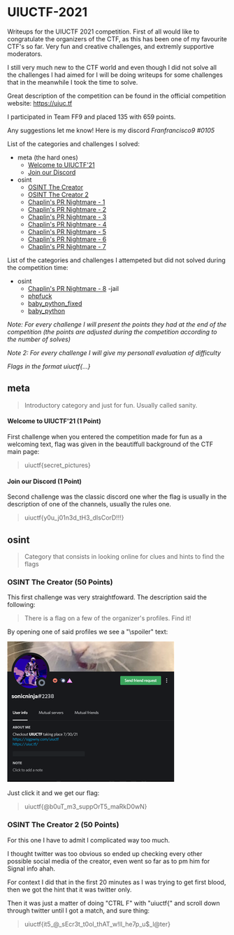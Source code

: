 # UIUCTF-2021
Writeups for the UIUCTF 2021 competition. 
First of all would like to congratulate the organizers of the CTF, as this has been one of my favourite CTF's so far.
Very fun and creative challenges, and extremly supportive moderators.

I still very much new to the CTF world and even though I did not solve all the challenges I had aimed for I will be doing writeups for some challenges that in the meanwhile I took the time to solve.

Great description of the competition can be found in the official competition website: <https://uiuc.tf>

I participated in Team FF9 and placed 135 with 659 points.

Any suggestions let me know! Here is my discord *Franfrancisco9 #0105*

List of the categories and challenges I solved:
- meta (the hard ones)
    - [Welcome to UIUCTF'21]()
    - [Join our Discord]()
- osint
    - [OSINT The Creator]()
    - [OSINT The Creator 2]()
    - [Chaplin's PR Nightmare - 1]()
    - [Chaplin's PR Nightmare - 2]()
    - [Chaplin's PR Nightmare - 3]()
    - [Chaplin's PR Nightmare - 4]()
    - [Chaplin's PR Nightmare - 5]()
    - [Chaplin's PR Nightmare - 6]()
    - [Chaplin's PR Nightmare - 7]()
 
List of the categories and challenges I attempeted but did not solved during the competition time:
- osint
    -  [Chaplin's PR Nightmare - 8]()
-jail
    - [phpfuck]()
    - [baby_python_fixed]()
    - [baby_python]()
   
*Note: For every challenge I will present the points they had at the end of the competition (the points are adjusted during the competition according to the number of solves)*

*Note 2: For every challenge I will give my personall evaluation of difficulty*

*Flags in the format uiuctf{...}*

## meta
>Introductory category and just for fun. Usually called sanity.

#### **Welcome to UIUCTF'21 (1 Point)**

First challenge when you entered the competition made for fun as a welcoming text, flag was given in the beautiffull background of the CTF main page:
>uiuctf{secret_pictures}

#### **Join our Discord (1 Point)**

Second challenge was the classic discord one wher the flag is usually in the description of one of the channels, usually the rules one.
>uiuctf{y0u_j01n3d_tH3_dIsCorD!!!}

## osint
>Category that consists in looking online for clues and hints to find the flags

### **OSINT The Creator (50 Points)**
This first challenge was very straightfoward. The description said the following:

>There is a flag on a few of the organizer's profiles. Find it!

By opening one of said profiles we see a "\spoiler" text:

![Image of OSINT The Creator](https://github.com/franfrancisco9/UIUCTF-2021/blob/main/OSINT_Creator.png)

Just click it and we get our flag:
>uiuctf{@b0uT_m3_suppOrT5_maRkD0wN}

### **OSINT The Creator 2 (50 Points)**
For this one I have to admit I complicated way too much.

I thought twitter was too obvious so ended up checking every other possible social media of the creator, even went so far as to pm him for Signal info ahah.

For context I did that in the first 20 minutes as I was trying to get first blood, then we got the hint that it was twitter only.

Then it was just a matter of doing "CTRL F" with "uiuctf{" and scroll down through twitter until I got a match, and sure thing:
>uiuctf{it5_@_sEcr3t_t0ol_thAT_w!ll_he7p_u$_l@ter}
